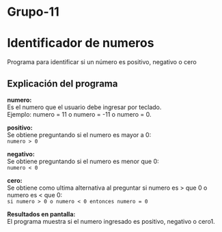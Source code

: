 # Grupo-11
# Identificador de numeros

Programa para identificar si un número es positivo, negativo o cero
## Explicación del programa

**numero:**  
  Es el numero que el usuario debe ingresar por teclado.  
  Ejemplo: numero = 11 o numero = -11 o numero = 0.  

**positivo:**  
  Se obtiene preguntando si el numero es mayor a 0:  
  `numero > 0`  

**negativo:**  
  Se obtiene preguntando si el numero es menor que 0:  
  `numero < 0`  

**cero:**  
  Se obtiene como ultima alternativa al preguntar si numero es > que 0 o numero es < que 0:  
  `si numero > 0 o numero < 0 entonces numero = 0`  

**Resultados en pantalla:**  
El programa muestra si el numero ingresado es positivo, negativo o cero1.  
